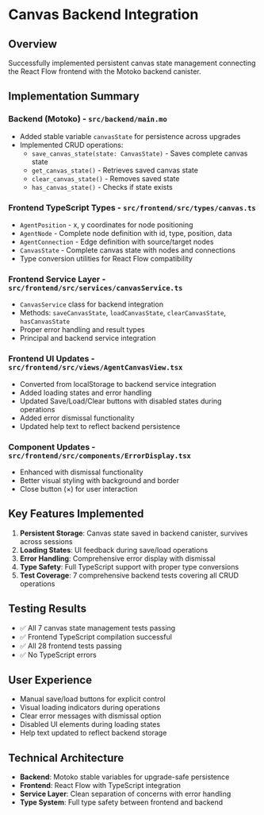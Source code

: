 # Canvas Backend Integration

## Overview

Successfully implemented persistent canvas state management connecting the React Flow frontend with the Motoko backend canister.

## Implementation Summary

### Backend (Motoko) - `src/backend/main.mo`

- Added stable variable `canvasState` for persistence across upgrades
- Implemented CRUD operations:
  - `save_canvas_state(state: CanvasState)` - Saves complete canvas state
  - `get_canvas_state()` - Retrieves saved canvas state
  - `clear_canvas_state()` - Removes saved state
  - `has_canvas_state()` - Checks if state exists

### Frontend TypeScript Types - `src/frontend/src/types/canvas.ts`

- `AgentPosition` - x, y coordinates for node positioning
- `AgentNode` - Complete node definition with id, type, position, data
- `AgentConnection` - Edge definition with source/target nodes
- `CanvasState` - Complete canvas state with nodes and connections
- Type conversion utilities for React Flow compatibility

### Frontend Service Layer - `src/frontend/src/services/canvasService.ts`

- `CanvasService` class for backend integration
- Methods: `saveCanvasState`, `loadCanvasState`, `clearCanvasState`, `hasCanvasState`
- Proper error handling and result types
- Principal and backend service integration

### Frontend UI Updates - `src/frontend/src/views/AgentCanvasView.tsx`

- Converted from localStorage to backend service integration
- Added loading states and error handling
- Updated Save/Load/Clear buttons with disabled states during operations
- Added error dismissal functionality
- Updated help text to reflect backend persistence

### Component Updates - `src/frontend/src/components/ErrorDisplay.tsx`

- Enhanced with dismissal functionality
- Better visual styling with background and border
- Close button (×) for user interaction

## Key Features Implemented

1. **Persistent Storage**: Canvas state saved in backend canister, survives across sessions
2. **Loading States**: UI feedback during save/load operations
3. **Error Handling**: Comprehensive error display with dismissal
4. **Type Safety**: Full TypeScript support with proper type conversions
5. **Test Coverage**: 7 comprehensive backend tests covering all CRUD operations

## Testing Results

- ✅ All 7 canvas state management tests passing
- ✅ Frontend TypeScript compilation successful
- ✅ All 28 frontend tests passing
- ✅ No TypeScript errors

## User Experience

- Manual save/load buttons for explicit control
- Visual loading indicators during operations
- Clear error messages with dismissal option
- Disabled UI elements during loading states
- Help text updated to reflect backend storage

## Technical Architecture

- **Backend**: Motoko stable variables for upgrade-safe persistence
- **Frontend**: React Flow with TypeScript integration
- **Service Layer**: Clean separation of concerns with error handling
- **Type System**: Full type safety between frontend and backend

